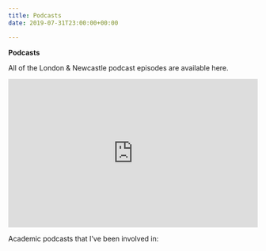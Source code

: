```yaml
---
title: Podcasts
date: 2019-07-31T23:00:00+00:00

---
```

**Podcasts**

All of the London & Newcastle podcast episodes are available here.

<iframe width="100%" height="300" scrolling="no" frameborder="no" allow="autoplay" src="https://w.soundcloud.com/player/?url=https%3A//api.soundcloud.com/users/608132145&color=%23ff5500&auto_play=false&hide_related=false&show_comments=true&show_user=true&show_reposts=false&show_teaser=true&visual=true"></iframe>

Academic podcasts that I've been involved in:
